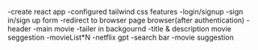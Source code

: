 -create react app
-configured tailwind css
features
-login/signup
   -sign in/sign up form
   -redirect to browser page
browser(after authentication)
   -header
    -main movie
         -tailer in backgournd
         -title & description 
         movie seggestion
         -movieList*N
   -netflix gpt
   -search bar 
   -movie suggestion
